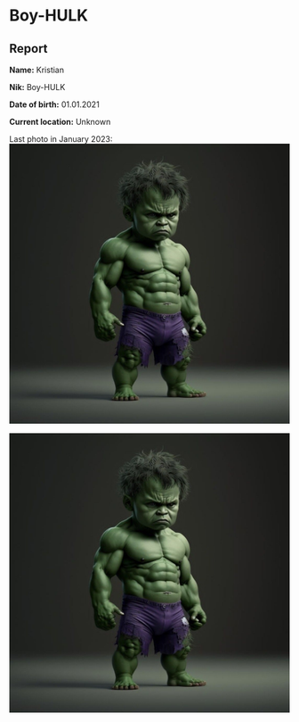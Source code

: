 # Boy-HULK

## Report

**Name:** Kristian

**Nik:** Boy-HULK

**Date of birth:** 01.01.2021

**Current location:** Unknown

Last photo in January 2023:
<img src="https://github.com/Krostal/Boy-HULK/blob/main/photo.jpg" alt = "Photo">

![Photo](https://github.com/Krostal/Boy-HULK/blob/main/photo.jpg)

